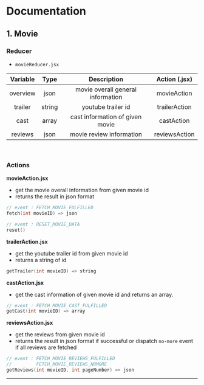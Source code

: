 Documentation
===

## **1. Movie**
### **Reducer**
- `movieReducer.jsx`

| Variable | Type | Description | Action (.jsx) |
|:--------:|:----:|:-----------:|:-:|
| overview | json | movie overall general information | movieAction |
| trailer | string | youtube trailer id | trailerAction |
| cast | array | cast information of given movie | castAction |
| reviews | json | movie review information | reviewsAction |

<br/>

### **Actions**
**movieAction.jsx**
- get the movie overall information from given movie id
- returns the result in json format
```c
// event : FETCH_MOVIE_FULFILLED
fetch(int movieID) => json

// event : RESET_MOVIE_DATA
reset()
```

**trailerAction.jsx**
- get the youtube trailer id from given movie id
- returns a string of id
```c
getTrailer(int movieID) => string
```

**castAction.jsx**
- get the cast information of given movie id and returns an array.
```c
// event : FETCH_MOVIE_CAST_FULFILLED
getCast(int movieID) => array
```

**reviewsAction.jsx**
- get the reviews from given movie id
- returns the result in json format if successful or dispatch `no-more` event if all reviews are fetched
```c
// event : FETCH_MOVIE_REVIEWS_FULFILLED
//         FETCH_MOVIE_REVIEWS_NOMORE
getReviews(int movieID, int pageNumber) => json
```

---

